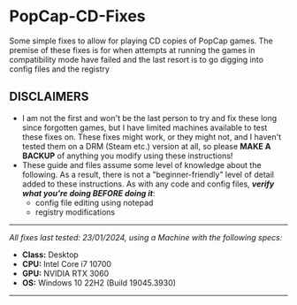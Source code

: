 # PopCap-CD-Fixes
 Some simple fixes to allow for playing CD copies of PopCap games. The premise of these fixes is for when attempts at running the games in compatibility mode have failed and the last resort is to go digging into config files and the registry

 ## DISCLAIMERS
* I am not the first and won't be the last person to try and fix these long since forgotten games, but I have limited machines available to test these fixes on. These fixes might work, or they might not, and I haven't tested them on a DRM (Steam etc.) version at all, so please **MAKE A BACKUP** of anything you modify using these instructions!
* These guide and files assume some level of knowledge about the following. As a result, there is not a "beginner-friendly" level of detail added to these instructions. As with any code and config files, ***verify what you're doing BEFORE doing it***:
    - config file editing using notepad
    - registry modifications

---
*All fixes last tested: 23/01/2024, using a Machine with the following specs:*
- **Class:** Desktop
- **CPU:** Intel Core i7 10700
- **GPU:** NVIDIA RTX 3060
- **OS:** Windows 10 22H2 (Build 19045.3930)
---